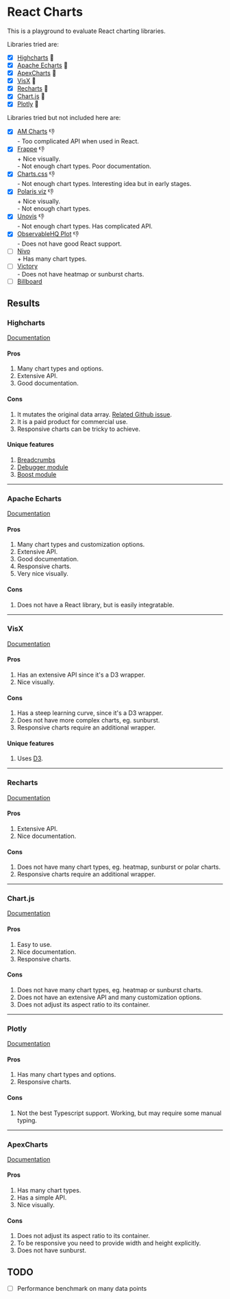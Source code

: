 # React Charts

This is a playground to evaluate React charting libraries.

Libraries tried are:

- [x] [Highcharts](https://github.com/highcharts/highcharts-react) 🚀
- [x] [Apache Echarts](https://echarts.apache.org/en/index.html) 🚀
- [x] [ApexCharts](https://github.com/apexcharts/react-apexcharts) 🤔
- [x] [VisX](https://airbnb.io/visx/) 🤔
- [x] [Recharts](https://recharts.org/) 🤔
- [x] [Chart.js](https://github.com/reactchartjs/react-chartjs-2) 🤔
- [x] [Plotly](https://plotly.com/javascript/) 🤔

Libraries tried but not included here are:

- [x] [AM Charts](https://amcharts.com/) 👎  
       - Too complicated API when used in React.
- [x] [Frappe](https://frappe.io/charts) 👎  
       + Nice visually.  
       - Not enough chart types. Poor documentation.
- [x] [Charts.css](https://chartscss.org/) 👎  
       - Not enough chart types. Interesting idea but in early stages.
- [x] [Polaris viz](https://github.com/Shopify/polaris-viz) 👎  
       + Nice visually.  
       - Not enough chart types.
- [x] [Unovis](https://github.com/f5/unovis) 👎  
       - Not enough chart types. Has complicated API.
- [x] [ObservableHQ Plot](https://github.com/observablehq/plot) 👎  
       - Does not have good React support.
- [ ] [Nivo](https://nivo.rocks/components)  
       + Has many chart types.
- [ ] [Victory](https://formidable.com/open-source/victory/)  
       - Does not have heatmap or sunburst charts.
- [ ] [Billboard](https://naver.github.io/billboard.js/)

## Results

### **Highcharts**

[Documentation](https://www.highcharts.com/docs/)

#### Pros

1. Many chart types and options.
2. Extensive API.
3. Good documentation.

#### Cons

1. It mutates the original data array. [Related Github issue](https://github.com/highcharts/highcharts-react/issues/326).
2. It is a paid product for commercial use.
3. Responsive charts can be tricky to achieve.

#### Unique features

1. [Breadcrumbs](https://www.highcharts.com/docs/advanced-chart-features/breadcrumbs)
2. [Debugger module](https://www.highcharts.com/docs/advanced-chart-features/debugger-mode)
3. [Boost module](https://www.highcharts.com/docs/advanced-chart-features/boost-module)

---

### **Apache Echarts**

[Documentation](https://echarts.apache.org/handbook/en/get-started/)

#### Pros

1. Many chart types and customization options.
2. Extensive API.
3. Good documentation.
4. Responsive charts.
5. Very nice visually.

#### Cons

1. Does not have a React library, but is easily integratable.

---

### **VisX**

[Documentation](https://airbnb.io/visx/docs)

#### Pros

1. Has an extensive API since it's a D3 wrapper.
2. Nice visually.

#### Cons

1. Has a steep learning curve, since it's a D3 wrapper.
2. Does not have more complex charts, eg. sunburst.
3. Responsive charts require an additional wrapper.

#### Unique features

1. Uses [D3](https://d3js.org/).

---

### **Recharts**

[Documentation](https://recharts.org/en-US/api)

#### Pros

1. Extensive API.
2. Nice documentation.

#### Cons

1. Does not have many chart types, eg. heatmap, sunburst or polar charts.
2. Responsive charts require an additional wrapper.

---

### **Chart.js**

[Documentation](https://www.chartjs.org/docs/latest/)

#### Pros

1. Easy to use.
2. Nice documentation.
3. Responsive charts.

#### Cons

1. Does not have many chart types, eg. heatmap or sunburst charts.
2. Does not have an extensive API and many customization options.
3. Does not adjust its aspect ratio to its container.

---

### **Plotly**

[Documentation](https://plotly.com/javascript/)

#### Pros

1. Has many chart types and options.
2. Responsive charts.

#### Cons

1. Not the best Typescript support. Working, but may require some manual typing.

---

### **ApexCharts**

[Documentation](https://apexcharts.com/docs/installation/)

#### Pros

1. Has many chart types.
2. Has a simple API.
3. Nice visually.

#### Cons

1. Does not adjust its aspect ratio to its container.
2. To be responsive you need to provide width and height explicitly.
3. Does not have sunburst.

## TODO

- [ ] Performance benchmark on many data points
